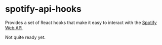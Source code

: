 # spotify-api-hooks

Provides a set of React hooks that make it easy to interact with the [Spotify Web API](https://developer.spotify.com/documentation/web-api/reference/#/)


Not quite ready yet.
